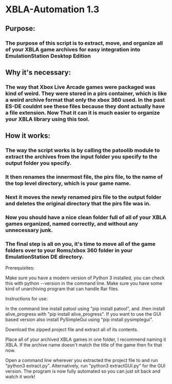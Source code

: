 # XBLA-Automation 1.3

## Purpose:
### The purpose of this script is to extract, move, and organize all of your XBLA game archives for easy integration into EmulationStation Desktop Edition

## Why it's necessary:
### The way that Xbox Live Arcade games were packaged was kind of weird. They were stored in a pirs container, which is like a weird archive format that only the xbox 360 used. In the past ES-DE couldnt see these files because they dont actually have a file extension. Now That it can it is much easier to organize your XBLA library using this tool.

## How it works:
### The way the script works is by calling the patoolib module to extract the archives from the input folder you specify to the output folder you specify.
### It then renames the innermost file, the pirs file, to the name of the top level directory, which is your game name.
### Next it moves the newly renamed pirs file to the output folder and deletes the original directory that the pirs file was in.
### Now you should have a nice clean folder full of all of your XBLA games organized, named correctly, and without any unnecessary junk.
### The final step is all on you, it's time to move all of the game folders over to your Roms/xbox 360 folder in your EmulationStation DE directory.

Prerequisites:

Make sure you have a modern version of Python 3 installed, you can check this with python --version in the command line.
Make sure you have some kind of unarchiving program that can handle Rar files.

Instructions for use:

In the command line install patool using "pip install patool", and .then install alive_progress with "pip install alive_progress". If you want to use the GUI based version also install PySimpleGui using "pip install pysimplegui".

Download the zipped project file and extract all of its contents.

Place all of your archived XBLA games in one folder, I recommend naming it XBLA.
If the archive name doesn't match the title of the game then fix that now.

Open a command line wherever you extracted the project file to and run "python3 extract.py". Alternatively, run "python3 extractGUI.py" for the GUI version.
The program is now fully automated so you can just sit back and watch it work!



